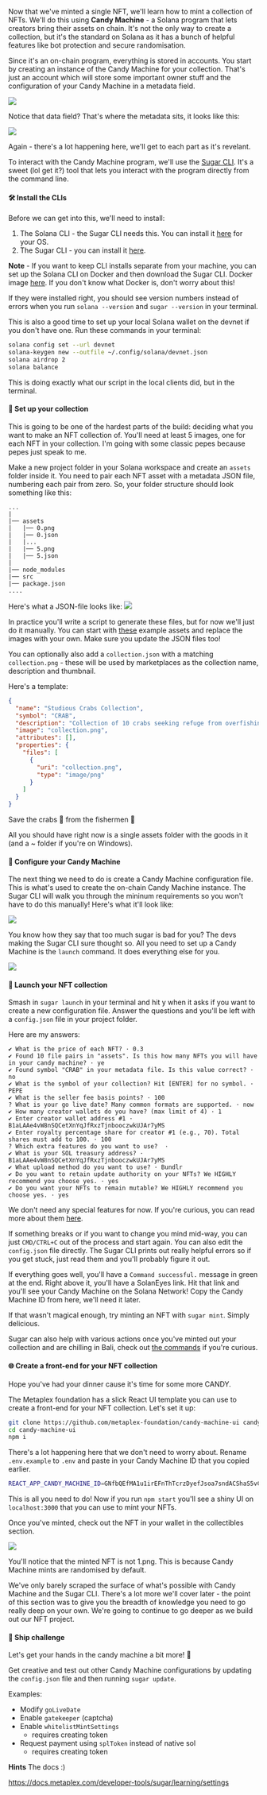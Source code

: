 Now that we've minted a single NFT, we'll learn how to mint a collection of NFTs. We'll do this using **Candy Machine** - a Solana program that lets creators bring their assets on chain. It's not the only way to create a collection, but it's the standard on Solana as it has a bunch of helpful features like bot protection and secure randomisation. 

Since it's an on-chain program, everything is stored in accounts. You start by creating an instance of the Candy Machine for your collection. That's just an account which will store some important owner stuff and the configuration of your Candy Machine in a metadata field.

![](https://hackmd.io/_uploads/rywzo5i7j.png)

Notice that data field? That's where the metadata sits, it looks like this:

![](https://hackmd.io/_uploads/Skpzs5smo.png)

Again - there's a lot happening here, we'll get to each part as it's revelant. 

To interact with the Candy Machine program, we'll use the [Sugar CLI](https://docs.metaplex.com/developer-tools/sugar/overview/introduction). It's a sweet (lol get it?) tool that lets you interact with the program directly from the command line.

#### 🛠 Install the CLIs
Before we can get into this, we'll need to install:
1. The Solana CLI - the Sugar CLI needs this. You can install it [here](https://docs.solana.com/cli/install-solana-cli-tools) for your OS.
2. The Sugar CLI - you can install it [here](https://docs.metaplex.com/developer-tools/sugar/overview/installation).

**Note** - If you want to keep CLI installs separate from your machine, you can set up the Solana CLI on Docker and then download the Sugar CLI. Docker image [here](https://hub.docker.com/r/solanalabs/solana). If you don't know what Docker is, don't worry about this!

If they were installed right, you should see version numbers instead of errors when you run `solana --version` and `sugar --version` in your terminal.

This is also a good time to set up your local Solana wallet on the devnet if you don't have one. Run these commands in your terminal:
```bash
solana config set --url devnet
solana-keygen new --outfile ~/.config/solana/devnet.json
solana airdrop 2
solana balance
```

This is doing exactly what our script in the local clients did, but in the terminal. 

#### 🍬 Set up your collection
This is going to be one of the hardest parts of the build: deciding what you want to make an NFT collection of. You'll need at least 5 images, one for each NFT in your collection. I'm going with some classic pepes because pepes just speak to me.

Make a new project folder in your Solana workspace and create an `assets` folder inside it. You need to pair each NFT asset with a metadata JSON file, numbering each pair from zero. So, your folder structure should look something like this:
```
...
|
|── assets
|   |── 0.png
|   |── 0.json
|   |...
|   |── 5.png
|   |── 5.json
|
|── node_modules
|── src
|── package.json
....
```

Here's what a JSON-file looks like:
![](https://hackmd.io/_uploads/SJWRa5iQs.png)

In practice you'll write a script to generate these files, but for now we'll just do it manually. You can start with [these](https://arweave.net/RhNCVZoqC6iO0xEL0DnsqZGPSG_CK_KeiU4vluOeIoI) example assets and replace the images with your own. Make sure you update the JSON files too!

You can optionally also add a `collection.json` with a matching `collection.png` - these will be used by marketplaces as the collection name, description and thumbnail.

Here's a template:
```json
{
  "name": "Studious Crabs Collection",
  "symbol": "CRAB",
  "description": "Collection of 10 crabs seeking refuge from overfishing on the blockchain.",
  "image": "collection.png",
  "attributes": [],
  "properties": {
    "files": [
      {
        "uri": "collection.png",
        "type": "image/png"
      }
    ]
  }
}
```
Save the crabs 🦀 from the fishermen 🎣

All you should have right now is a single assets folder with the goods in it (and a ~ folder if you're on Windows).

#### 🍭 Configure your Candy Machine
The next thing we need to do is create a Candy Machine configuration file. This is what's used to create the on-chain Candy Machine instance. The Sugar CLI will walk you through the mininum requirements so you won't have to do this manually! Here's what it'll look like:

![](https://hackmd.io/_uploads/HJ_dJjsmi.png)

You know how they say that too much sugar is bad for you? The devs making the Sugar CLI sure thought so. All you need to set up a Candy Machine is the `launch` command. It does everything else for you.

![](https://hackmd.io/_uploads/B1a9kiomj.png)

#### 🚀 Launch your NFT collection
Smash in `sugar launch` in your terminal and hit y when it asks if you want to create a new configuration file. Answer the questions and you'll be left with a `config.json` file in your project folder.

Here are my answers:
```
✔ What is the price of each NFT? · 0.3
✔ Found 10 file pairs in "assets". Is this how many NFTs you will have in your candy machine? · ye
✔ Found symbol "CRAB" in your metadata file. Is this value correct? · no
✔ What is the symbol of your collection? Hit [ENTER] for no symbol. · PEPE
✔ What is the seller fee basis points? · 100
? What is your go live date? Many common formats are supported. · now
✔ How many creator wallets do you have? (max limit of 4) · 1
✔ Enter creator wallet address #1 · B1aLAAe4vW8nSQCetXnYqJfRxzTjnbooczwkUJAr7yMS
✔ Enter royalty percentage share for creator #1 (e.g., 70). Total shares must add to 100. · 100
? Which extra features do you want to use?  ·
✔ What is your SOL treasury address? · B1aLAAe4vW8nSQCetXnYqJfRxzTjnbooczwkUJAr7yMS
✔ What upload method do you want to use? · Bundlr
✔ Do you want to retain update authority on your NFTs? We HIGHLY recommend you choose yes. · yes
✔ Do you want your NFTs to remain mutable? We HIGHLY recommend you choose yes. · yes
```

We don't need any special features for now. If you're curious, you can read more about them [here](https://docs.metaplex.com/tools/sugar/configuration).

If something breaks or if you want to change you mind mid-way, you can just `CMD/CTRL+C` out of the process and start again. You can also edit the `config.json` file directly. The Sugar CLI prints out really helpful errors so if you get stuck, just read them and you'll probably figure it out.

If everything goes well, you'll have a `Command successful.` message in green at the end. Right above it, you'll have a SolanEyes link. Hit that link and you'll see your Candy Machine on the Solana Network! Copy the Candy Machine ID from here, we'll need it later.

If that wasn't magical enough, try minting an NFT with `sugar mint`. Simply delicious.

Sugar can also help with various actions once you've minted out your collection and are chilling in Bali, check out [the commands](https://docs.metaplex.com/developer-tools/sugar/reference/commands) if you're curious. 

#### 🌐 Create a front-end for your NFT collection
Hope you've had your dinner cause it's time for some more CANDY.

The Metaplex foundation has a slick React UI template you can use to create a front-end for your NFT collection. Let's set it up:

```bash
git clone https://github.com/metaplex-foundation/candy-machine-ui candy-machine-ui/
cd candy-machine-ui
npm i
```

There's a lot happening here that we don't need to worry about. Rename `.env.example` to `.env` and paste in your Candy Machine ID that you copied earlier. 

```bash
REACT_APP_CANDY_MACHINE_ID=GNfbQEfMA1u1irEFnThTcrzDyefJsoa7sndACShaS5vC
```

This is all you need to do! Now if you run `npm start` you'll see a shiny UI on `localhost:3000` that you can use to mint your NFTs. 

Once you've minted, check out the NFT in your wallet in the collectibles section.

![](https://hackmd.io/_uploads/HJzNRAo7i.png)

You'll notice that the minted NFT is not 1.png. This is because Candy Machine mints are randomised by default. 

We've only barely scraped the surface of what's possible with Candy Machine and the Sugar CLI. There's a lot more we'll cover later - the point of this section was to give you the breadth of knowledge you need to go really deep on your own. We're going to continue to go deeper as we build out our NFT project. 

#### 🚢 Ship challenge
Let's get your hands in the candy machine a bit more! 🍭

Get creative and test out other Candy Machine configurations by updating the `config.json` file and then running `sugar update`.


Examples:
* Modify `goLiveDate`
* Enable `gatekeeper` (captcha)
* Enable `whitelistMintSettings` 
  * requires creating token
* Request payment using `splToken` instead of native sol
  * requires creating token


**Hints**
The docs :)

https://docs.metaplex.com/developer-tools/sugar/learning/settings
